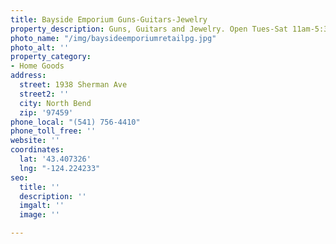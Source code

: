 ```yaml
---
title: Bayside Emporium Guns-Guitars-Jewelry
property_description: Guns, Guitars and Jewelry. Open Tues-Sat 11am-5:30pm.
photo_name: "/img/baysideemporiumretailpg.jpg"
photo_alt: ''
property_category:
- Home Goods
address:
  street: 1938 Sherman Ave
  street2: ''
  city: North Bend
  zip: '97459'
phone_local: "(541) 756-4410"
phone_toll_free: ''
website: ''
coordinates:
  lat: '43.407326'
  lng: "-124.224233"
seo:
  title: ''
  description: ''
  imgalt: ''
  image: ''

---
```

